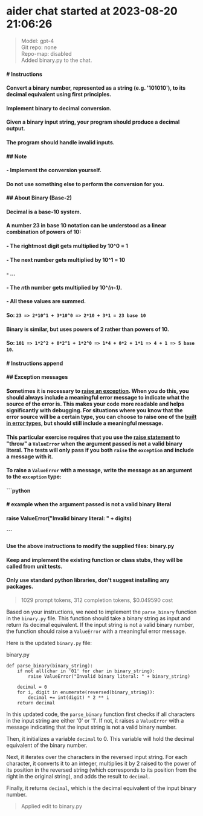 
# aider chat started at 2023-08-20 21:06:26

> Model: gpt-4  
> Git repo: none  
> Repo-map: disabled  
> Added binary.py to the chat.  

#### # Instructions  
####   
#### Convert a binary number, represented as a string (e.g. '101010'), to its decimal equivalent using first principles.  
####   
#### Implement binary to decimal conversion.  
#### Given a binary input string, your program should produce a decimal output.  
#### The program should handle invalid inputs.  
####   
#### ## Note  
####   
#### - Implement the conversion yourself.  
####   Do not use something else to perform the conversion for you.  
####   
#### ## About Binary (Base-2)  
####   
#### Decimal is a base-10 system.  
####   
#### A number 23 in base 10 notation can be understood as a linear combination of powers of 10:  
####   
#### - The rightmost digit gets multiplied by 10^0 = 1  
#### - The next number gets multiplied by 10^1 = 10  
#### - ...  
#### - The *n*th number gets multiplied by 10^*(n-1)*.  
#### - All these values are summed.  
####   
#### So: `23 => 2*10^1 + 3*10^0 => 2*10 + 3*1 = 23 base 10`  
####   
#### Binary is similar, but uses powers of 2 rather than powers of 10.  
####   
#### So: `101 => 1*2^2 + 0*2^1 + 1*2^0 => 1*4 + 0*2 + 1*1 => 4 + 1 => 5 base 10`.  
#### # Instructions append  
####   
#### ## Exception messages  
####   
#### Sometimes it is necessary to [raise an exception](https://docs.python.org/3/tutorial/errors.html#raising-exceptions). When you do this, you should always include a **meaningful error message** to indicate what the source of the error is. This makes your code more readable and helps significantly with debugging. For situations where you know that the error source will be a certain type, you can choose to raise one of the [built in error types](https://docs.python.org/3/library/exceptions.html#base-classes), but should still include a meaningful message.  
####   
#### This particular exercise requires that you use the [raise statement](https://docs.python.org/3/reference/simple_stmts.html#the-raise-statement) to "throw" a `ValueError` when the argument passed is not a valid binary literal. The tests will only pass if you both `raise` the `exception` and include a message with it.  
####   
#### To raise a `ValueError` with a message, write the message as an argument to the `exception` type:  
####   
#### ```python  
#### # example when the argument passed is not a valid binary literal  
#### raise ValueError("Invalid binary literal: " + digits)  
#### ```  
####   
#### ####  
####   
#### Use the above instructions to modify the supplied files: binary.py  
#### Keep and implement the existing function or class stubs, they will be called from unit tests.  
#### Only use standard python libraries, don't suggest installing any packages.  
> 1029 prompt tokens, 312 completion tokens, $0.049590 cost  

Based on your instructions, we need to implement the `parse_binary` function in the `binary.py` file. This function should take a binary string as input and return its decimal equivalent. If the input string is not a valid binary number, the function should raise a `ValueError` with a meaningful error message.

Here is the updated `binary.py` file:

binary.py
```
def parse_binary(binary_string):
    if not all(char in '01' for char in binary_string):
        raise ValueError("Invalid binary literal: " + binary_string)
    
    decimal = 0
    for i, digit in enumerate(reversed(binary_string)):
        decimal += int(digit) * 2 ** i
    return decimal
```

In this updated code, the `parse_binary` function first checks if all characters in the input string are either '0' or '1'. If not, it raises a `ValueError` with a message indicating that the input string is not a valid binary number.

Then, it initializes a variable `decimal` to 0. This variable will hold the decimal equivalent of the binary number.

Next, it iterates over the characters in the reversed input string. For each character, it converts it to an integer, multiplies it by 2 raised to the power of its position in the reversed string (which corresponds to its position from the right in the original string), and adds the result to `decimal`.

Finally, it returns `decimal`, which is the decimal equivalent of the input binary number.

> Applied edit to binary.py  
